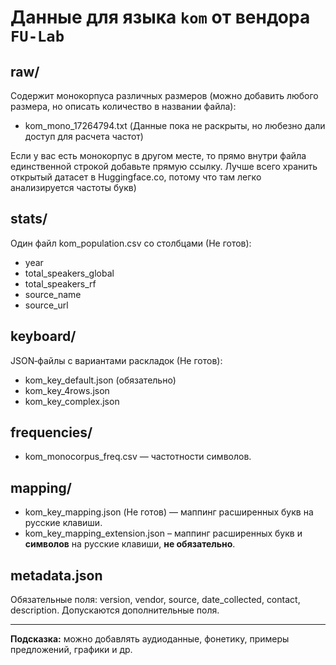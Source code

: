 # Данные для языка `kom` от вендора `FU-Lab`

## raw/
Содержит монокорпуса различных размеров (можно добавить любого размера, но описать количество в названии файла):
- kom_mono_17264794.txt (Данные пока не раскрыты, но любезно дали доступ для расчета частот)

Если у вас есть монокорпус в другом месте, то прямо внутри файла единственной строкой добавьте прямую ссылку. Лучше всего хранить открытый датасет в Huggingface.co, потому что там легко анализируется частоты букв)

## stats/
Один файл kom_population.csv со столбцами (Не готов):
- year
- total_speakers_global
- total_speakers_rf
- source_name
- source_url

## keyboard/
JSON‑файлы с вариантами раскладок (Не готов):
- kom_key_default.json (обязательно)
- kom_key_4rows.json
- kom_key_complex.json

## frequencies/
- kom_monocorpus_freq.csv — частотности символов.

## mapping/
- kom_key_mapping.json (Не готов) — маппинг расширенных букв на русские клавиши.
- kom_key_mapping_extension.json – маппинг расширенных букв и **символов** на русские клавиши, **не обязательно**.

## metadata.json
Обязательные поля: version, vendor, source, date_collected, contact, description.
Допускаются дополнительные поля.

---  
**Подсказка:** можно добавлять аудиоданные, фонетику, примеры предложений, графики и др.
